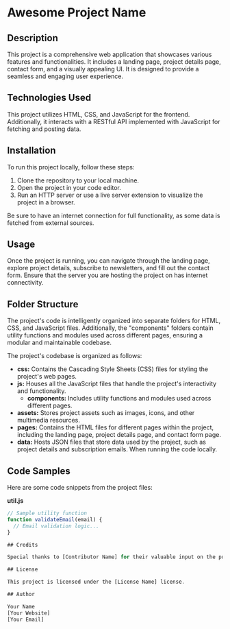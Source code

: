 # Awesome Project Name

## Description
This project is a comprehensive web application that showcases various features and functionalities. It includes a landing page, project details page, contact form, and a visually appealing UI. It is designed to provide a seamless and engaging user experience.

## Technologies Used
This project utilizes HTML, CSS, and JavaScript for the frontend. Additionally, it interacts with a RESTful API implemented with JavaScript for fetching and posting data.

## Installation
To run this project locally, follow these steps:
1. Clone the repository to your local machine.
2. Open the project in your code editor.
3. Run an HTTP server or use a live server extension to visualize the project in a browser.

Be sure to have an internet connection for full functionality, as some data is fetched from external sources.

## Usage
Once the project is running, you can navigate through the landing page, explore project details, subscribe to newsletters, and fill out the contact form. Ensure that the server you are hosting the project on has internet connectivity.

## Folder Structure
The project's code is intelligently organized into separate folders for HTML, CSS, and JavaScript files. Additionally, the "components" folders contain utility functions and modules used across different pages, ensuring a modular and maintainable codebase.

The project's codebase is organized as follows:

- **css:** Contains the Cascading Style Sheets (CSS) files for styling the project's web pages.
- **js:** Houses all the JavaScript files that handle the project's interactivity and functionality.
    - **components:** Includes utility functions and modules used across different pages.
- **assets:** Stores project assets such as images, icons, and other multimedia resources.
- **pages:** Contains the HTML files for different pages within the project, including the landing page, project details page, and contact form page.
- **data:** Hosts JSON files that store data used by the project, such as project details and subscription emails. When running the code locally. 

## Code Samples
Here are some code snippets from the project files:

**util.js**
```javascript
// Sample utility function
function validateEmail(email) {
  // Email validation logic...
}

## Credits

Special thanks to [Contributor Name] for their valuable input on the project. Additionally, the project utilizes a JSON server hosted on [server hosting platform].

## License

This project is licensed under the [License Name] license.

## Author

Your Name
[Your Website]
[Your Email]